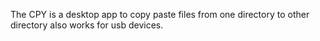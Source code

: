 The CPY is a desktop app to copy paste files from one directory to other directory also works for usb devices.
